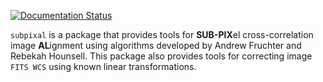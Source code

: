 [![Documentation Status](https://readthedocs.org/projects/subpixal/badge/?version=latest)](https://subpixal.readthedocs.io/en/latest/?badge=latest)

``subpixal`` is a package that provides tools for **SUB-PIX**el
cross-correlation image **AL**ignment using algorithms developed by
Andrew Fruchter and Rebekah Hounsell. This package also provides tools
for correcting image ``FITS WCS`` using known linear transformations.
